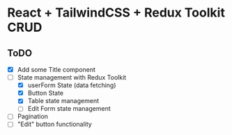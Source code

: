 # React + TailwindCSS + Redux Toolkit CRUD

## ToDO

- [x] Add some Title component
- [ ] State management with Redux Toolkit
  - [x] userForm State (data fetching)
  - [x] Button State
  - [x] Table state management
  - [ ] Edit Form state management
- [ ] Pagination
- [ ] "Edit" button functionality